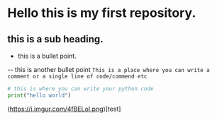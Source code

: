 # Hello this is my first repository.

## this is a sub heading.

- this is a bullet point.

-- this is another bullet point
`This is a place where you can write a comment or a single line of code/commend etc`

```py
# this is where you can write your python code
print("hello world")
```

(https://i.imgur.com/4fBELoI.png)[test]